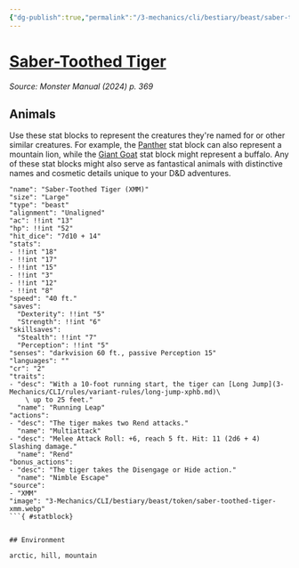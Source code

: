 ```yaml
---
{"dg-publish":true,"permalink":"/3-mechanics/cli/bestiary/beast/saber-toothed-tiger-xmm/","tags":["ttrpg-cli/compendium/src/5e/xmm","ttrpg-cli/monster/cr/2","ttrpg-cli/monster/environment/arctic","ttrpg-cli/monster/environment/hill","ttrpg-cli/monster/environment/mountain","ttrpg-cli/monster/size/large","ttrpg-cli/monster/type/beast"],"noteIcon":""}
---
```


# [Saber-Toothed Tiger](3-Mechanics\CLI\bestiary\beast/saber-toothed-tiger-xmm.md)
*Source: Monster Manual (2024) p. 369*  

## Animals

Use these stat blocks to represent the creatures they're named for or other similar creatures. For example, the [Panther](3-Mechanics/CLI/bestiary/beast/panther-xmm.md) stat block can also represent a mountain lion, while the [Giant Goat](3-Mechanics/CLI/bestiary/beast/giant-goat-xmm.md) stat block might represent a buffalo. Any of these stat blocks might also serve as fantastical animals with distinctive names and cosmetic details unique to your D&D adventures.

```statblock
"name": "Saber-Toothed Tiger (XMM)"
"size": "Large"
"type": "beast"
"alignment": "Unaligned"
"ac": !!int "13"
"hp": !!int "52"
"hit_dice": "7d10 + 14"
"stats":
- !!int "18"
- !!int "17"
- !!int "15"
- !!int "3"
- !!int "12"
- !!int "8"
"speed": "40 ft."
"saves":
  "Dexterity": !!int "5"
  "Strength": !!int "6"
"skillsaves":
  "Stealth": !!int "7"
  "Perception": !!int "5"
"senses": "darkvision 60 ft., passive Perception 15"
"languages": ""
"cr": "2"
"traits":
- "desc": "With a 10-foot running start, the tiger can [Long Jump](3-Mechanics/CLI/rules/variant-rules/long-jump-xphb.md)\
    \ up to 25 feet."
  "name": "Running Leap"
"actions":
- "desc": "The tiger makes two Rend attacks."
  "name": "Multiattack"
- "desc": "Melee Attack Roll: +6, reach 5 ft. Hit: 11 (2d6 + 4) Slashing damage."
  "name": "Rend"
"bonus_actions":
- "desc": "The tiger takes the Disengage or Hide action."
  "name": "Nimble Escape"
"source":
- "XMM"
"image": "3-Mechanics/CLI/bestiary/beast/token/saber-toothed-tiger-xmm.webp"
```{ #statblock}


## Environment

arctic, hill, mountain